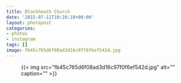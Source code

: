 ```yaml
---
title: Blackheath Church
date: '2015-07-11T10:28:18+00:00'
layout: photopost
categories:
- photos
- instagram
tags: []
image: fb45c765d6f08ad3d16c97f0f6ef542d.jpg
---
```


<figure class="photo photo--square">
  {{< img src="fb45c765d6f08ad3d16c97f0f6ef542d.jpg" alt="" caption="" >}}

</figure>




